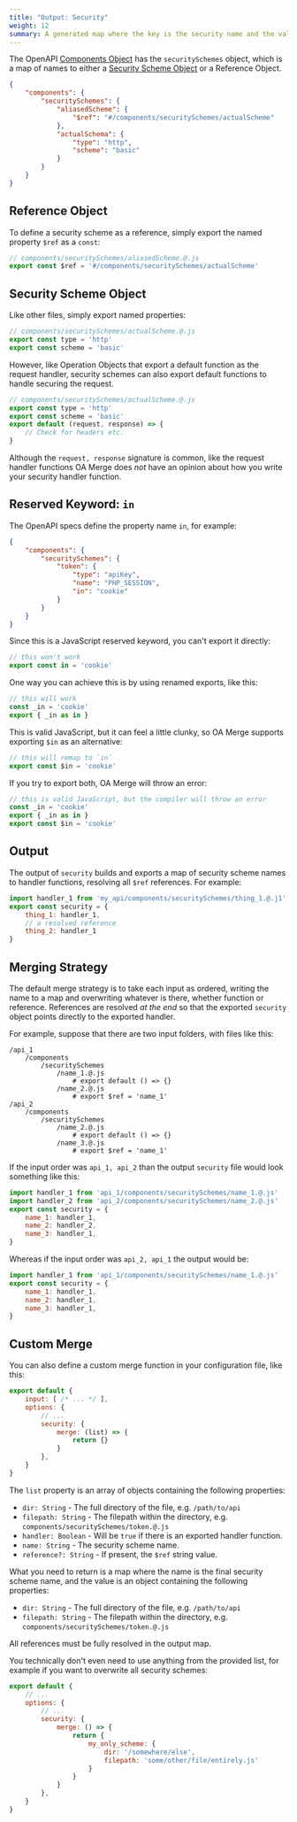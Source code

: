 ```yaml
---
title: "Output: Security"
weight: 12
summary: A generated map where the key is the security name and the value is the security handler.
---
```


The OpenAPI [Components Object](https://spec.openapis.org/oas/v3.1.0#components-object) has the `securitySchemes` object, which is a map of names to either a [Security Scheme Object](https://spec.openapis.org/oas/v3.1.0#securitySchemeObject) or a Reference Object.

```json
{
	"components": {
		"securitySchemes": {
			"aliasedScheme": {
				"$ref": "#/components/securitySchemes/actualScheme"
			},
			"actualSchema": {
				"type": "http",
				"scheme": "basic"
			}
		}
	}
}
```

## Reference Object

To define a security scheme as a reference, simply export the named property `$ref` as a `const`:

```js
// components/securitySchemes/aliasedScheme.@.js
export const $ref = '#/components/securitySchemes/actualScheme'
```

## Security Scheme Object

Like other files, simply export named properties:

```js
// components/securitySchemes/actualScheme.@.js
export const type = 'http'
export const scheme = 'basic'
```

However, like Operation Objects that export a default function as the request handler, security schemes can also export default functions to handle securing the request.

```js
// components/securitySchemes/actualScheme.@.js
export const type = 'http'
export const scheme = 'basic'
export default (request, response) => {
	// Check for headers etc.
}
```

Although the `request, response` signature is common, like the request handler functions OA Merge does *not* have an opinion about how you write your security handler function.

## Reserved Keyword: `in`

The OpenAPI specs define the property name `in`, for example:

```json
{
	"components": {
		"securitySchemes": {
			"token": {
				"type": "apiKey",
				"name": "PHP_SESSION",
				"in": "cookie"
			}
		}
	}
}
```

Since this is a JavaScript reserved keyword, you can't export it directly:

```js
// this won't work
export const in = 'cookie'
```

One way you can achieve this is by using renamed exports, like this:

```js
// this will work
const _in = 'cookie'
export { _in as in }
```

This is valid JavaScript, but it can feel a little clunky, so OA Merge supports exporting `$in` as an alternative:

```js
// this will remap to `in`
export const $in = 'cookie'
```

If you try to export both, OA Merge will throw an error:

```js
// this is valid JavaScript, but the compiler will throw an error
const _in = 'cookie'
export { _in as in }
export const $in = 'cookie'
```

## Output

The output of `security` builds and exports a map of security scheme names to handler functions, resolving all `$ref` references. For example:

```js
import handler_1 from 'my_api/components/securitySchemes/thing_1.@.j1'
export const security = {
	thing_1: handler_1,
	// a resolved reference
	thing_2: handler_1
}
```

## Merging Strategy

The default merge strategy is to take each input as ordered, writing the name to a map and overwriting whatever is there, whether function or reference. References are resolved *at the end* so that the exported `security` object points directly to the exported handler.

For example, suppose that there are two input folders, with files like this:

```
/api_1
	/components
		/securitySchemes
			/name_1.@.js
				# export default () => {}
			/name_2.@.js
				# export $ref = 'name_1'
/api_2
	/components
		/securitySchemes
			/name_2.@.js
				# export default () => {}
			/name_3.@.js
				# export $ref = 'name_1'
```

If the input order was `api_1, api_2` than the output `security` file would look something like this:

```js
import handler_1 from 'api_1/components/securitySchemes/name_1.@.js'
import handler_2 from 'api_2/components/securitySchemes/name_2.@.js'
export const security = {
	name_1: handler_1,
	name_2: handler_2,
	name_3: handler_1,
}
```

Whereas if the input order was `api_2, api_1` the output would be:

```js
import handler_1 from 'api_1/components/securitySchemes/name_1.@.js'
export const security = {
	name_1: handler_1,
	name_2: handler_1,
	name_3: handler_1,
}
```

## Custom Merge

You can also define a custom merge function in your configuration file, like this:

```js
export default {
	input: [ /* ... */ ],
	options: {
		// ...
		security: {
			merge: (list) => {
				return {}
			}
		},
	}
}
```

The `list` property is an array of objects containing the following properties:

* `dir: String` - The full directory of the file, e.g. `/path/to/api`
* `filepath: String` - The filepath within the directory, e.g. `components/securitySchemes/token.@.js`
* `handler: Boolean` - Will be `true` if there is an exported handler function.
* `name: String` - The security scheme name.
* `reference?: String` - If present, the `$ref` string value.

What you need to return is a map where the name is the final security scheme name, and the value is an object containing the following properties:

* `dir: String` - The full directory of the file, e.g. `/path/to/api`
* `filepath: String` - The filepath within the directory, e.g. `components/securitySchemes/token.@.js`

All references must be fully resolved in the output map.

You technically don't even need to use anything from the provided list, for example if you want to overwrite all security schemes:

```js
export default {
	// ...
	options: {
		// ...
		security: {
			merge: () => {
				return {
					my_only_scheme: {
						dir: '/somewhere/else',
						filepath: 'some/other/file/entirely.js'
					}
				}
			}
		},
	}
}
```
